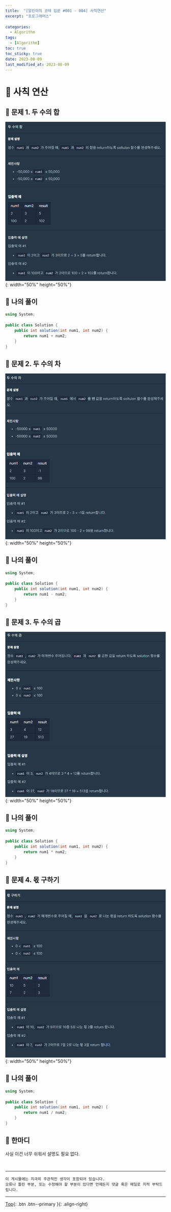 ```yaml
---
title:  "[알린이의 코테 입문 #001 - 004] 사칙연산"
excerpt: "프로그래머스"

categories:
  - Algorithm
tags:
  - [Algorithm]
toc: true
toc_sticky: true
date: 2023-08-09
last_modified_at: 2023-08-09
---
```


# 📍 사칙 연산

## 🔎 문제 1. 두 수의 합

![image1](/assets/images/posts/Coding_Test/Algorithm/2023-08-09-my-algorithm-post_1/1.png){: width="50%" height="50%"}


## 🤔 나의 풀이

```csharp
using System;

public class Solution {
    public int solution(int num1, int num2) {
        return num1 + num2;
    }
}
```

## 🔎 문제 2. 두 수의 차

![image2](/assets/images/posts/Coding_Test/Algorithm/2023-08-09-my-algorithm-post_1/2.png){: width="50%" height="50%"}


## 🤔 나의 풀이

```csharp
using System;

public class Solution {
    public int solution(int num1, int num2) {
        return num1 - num2;
    }
}
```

## 🔎 문제 3. 두 수의 곱

![image3](/assets/images/posts/Coding_Test/Algorithm/2023-08-09-my-algorithm-post_1/3.png){: width="50%" height="50%"}


## 🤔 나의 풀이

```csharp
using System;

public class Solution {
    public int solution(int num1, int num2) {
        return num1 * num2;
    }
}
```

## 🔎 문제 4. 몫 구하기

![image4](/assets/images/posts/Coding_Test/Algorithm/2023-08-09-my-algorithm-post_1/4.png){: width="50%" height="50%"}


## 🤔 나의 풀이

```csharp
using System;

public class Solution {
    public int solution(int num1, int num2) {
        return num1 / num2;
    }
}
```

## 🤣 한마디

사실 이건 너무 쉬워서 설명도 필요 없다.

<br>

<hr style="width:100%" />

    이 게시물에는 지극히 주관적인 생각이 포함되어 있습니다. 
    오류나 틀린 부분, 또는 수정해야 할 부분이 있다면 언제든지 댓글 혹은 메일로 지적 부탁드립니다.
    
<hr style="width:100%" />

[Top](#){: .btn .btn--primary }{: .align-right}